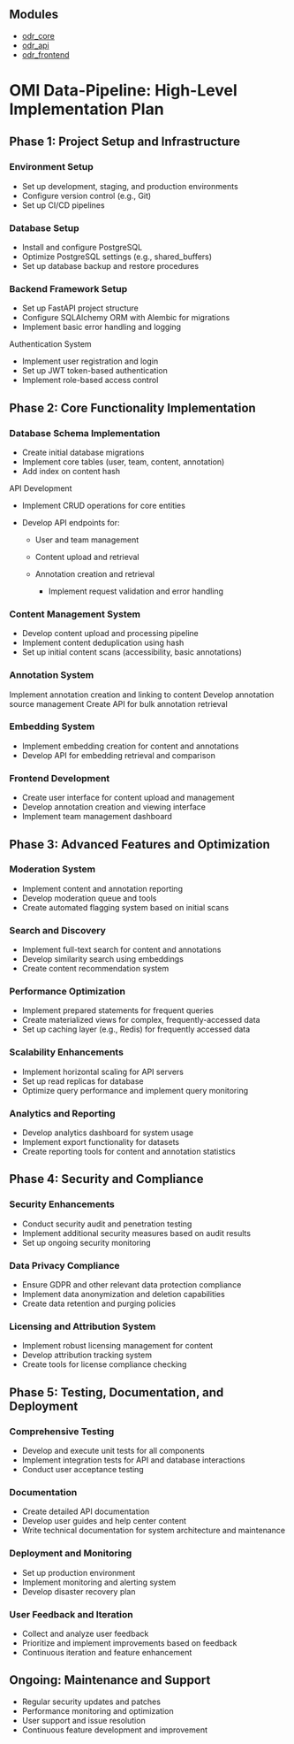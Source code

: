 ## Modules

- [odr_core](./odr_core/README.md)
- [odr_api](./odr_api/README.md)
- [odr_frontend](./odr_frontend/README.md)

# OMI Data-Pipeline: High-Level Implementation Plan

## Phase 1: Project Setup and Infrastructure

### Environment Setup

- Set up development, staging, and production environments
- Configure version control (e.g., Git)
- Set up CI/CD pipelines


### Database Setup

- Install and configure PostgreSQL
- Optimize PostgreSQL settings (e.g., shared_buffers)
- Set up database backup and restore procedures


### Backend Framework Setup

- Set up FastAPI project structure
- Configure SQLAlchemy ORM with Alembic for migrations
- Implement basic error handling and logging

Authentication System

- Implement user registration and login
- Set up JWT token-based authentication
- Implement role-based access control


## Phase 2: Core Functionality Implementation

### Database Schema Implementation

- Create initial database migrations
- Implement core tables (user, team, content, annotation)
- Add index on content hash


API Development

- Implement CRUD operations for core entities
- Develop API endpoints for:

  - User and team management

  - Content upload and retrieval

  - Annotation creation and retrieval

    - Implement request validation and error handling


### Content Management System

- Develop content upload and processing pipeline
- Implement content deduplication using hash
- Set up initial content scans (accessibility, basic annotations)


### Annotation System

Implement annotation creation and linking to content
Develop annotation source management
Create API for bulk annotation retrieval


### Embedding System

- Implement embedding creation for content and annotations
- Develop API for embedding retrieval and comparison


### Frontend Development

- Create user interface for content upload and management
- Develop annotation creation and viewing interface
- Implement team management dashboard



## Phase 3: Advanced Features and Optimization

### Moderation System

- Implement content and annotation reporting
- Develop moderation queue and tools
- Create automated flagging system based on initial scans


### Search and Discovery

- Implement full-text search for content and annotations
- Develop similarity search using embeddings
- Create content recommendation system


### Performance Optimization

- Implement prepared statements for frequent queries
- Create materialized views for complex, frequently-accessed data
- Set up caching layer (e.g., Redis) for frequently accessed data


### Scalability Enhancements

- Implement horizontal scaling for API servers
- Set up read replicas for database
- Optimize query performance and implement query monitoring


### Analytics and Reporting

- Develop analytics dashboard for system usage
- Implement export functionality for datasets
- Create reporting tools for content and annotation statistics



## Phase 4: Security and Compliance

### Security Enhancements

- Conduct security audit and penetration testing
- Implement additional security measures based on audit results
- Set up ongoing security monitoring


### Data Privacy Compliance

- Ensure GDPR and other relevant data protection compliance
- Implement data anonymization and deletion capabilities
- Create data retention and purging policies


### Licensing and Attribution System

- Implement robust licensing management for content
- Develop attribution tracking system
- Create tools for license compliance checking



## Phase 5: Testing, Documentation, and Deployment

### Comprehensive Testing

- Develop and execute unit tests for all components
- Implement integration tests for API and database interactions
- Conduct user acceptance testing


### Documentation

- Create detailed API documentation
- Develop user guides and help center content
- Write technical documentation for system architecture and maintenance


### Deployment and Monitoring

- Set up production environment
- Implement monitoring and alerting system
- Develop disaster recovery plan


### User Feedback and Iteration

- Collect and analyze user feedback
- Prioritize and implement improvements based on feedback
- Continuous iteration and feature enhancement



## Ongoing: Maintenance and Support

- Regular security updates and patches
- Performance monitoring and optimization
- User support and issue resolution
- Continuous feature development and improvement